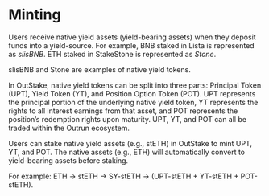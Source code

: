 # Minting

Users receive native yield assets (yield-bearing assets) when they deposit funds into a yield-source. For example, BNB staked in Lista is represented as _slisBNB_. ETH staked in StakeStone is represented as _Stone_.

slisBNB and Stone are examples of native yield tokens.

In OutStake, native yield tokens can be split into three parts: Principal Token (UPT), Yield Token (YT), and Position Option Token (POT). UPT represents the principal portion of the underlying native yield token, YT represents the rights to all interest earnings from that asset, and POT represents the position’s redemption rights upon maturity. UPT, YT, and POT can all be traded within the Outrun ecosystem.

Users can stake native yield assets (e.g., stETH) in OutStake to mint UPT, YT, and POT. The native assets (e.g., ETH) will automatically convert to yield-bearing assets before staking.

For example: ETH → stETH → SY-stETH → (UPT-stETH + YT-stETH + POT-stETH).
